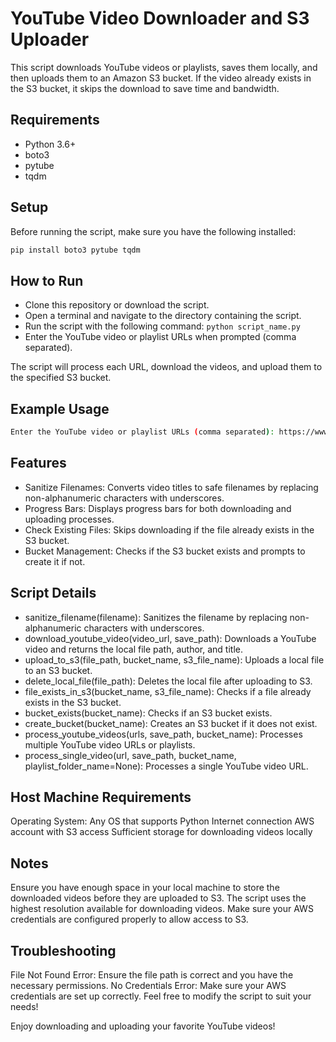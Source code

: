 # YouTube Video Downloader and S3 Uploader

This script downloads YouTube videos or playlists, saves them locally, and then uploads them to an Amazon S3 bucket. If the video already exists in the S3 bucket, it skips the download to save time and bandwidth.

## Requirements

- Python 3.6+
- boto3
- pytube
- tqdm

## Setup

Before running the script, make sure you have the following installed:

```bash
pip install boto3 pytube tqdm
```

## How to Run

- Clone this repository or download the script.
- Open a terminal and navigate to the directory containing the script.
- Run the script with the following command: ```python script_name.py```
- Enter the YouTube video or playlist URLs when prompted (comma separated).

The script will process each URL, download the videos, and upload them to the specified S3 bucket. 

## Example Usage

```bash
Enter the YouTube video or playlist URLs (comma separated): https://www.youtube.com/watch?v=dQw4w9WgXcQ,https://www.youtube.com/playlist?list=PLynQtb_VREEqDwCoADCy4FTYuF_xYP9E3
```

## Features

- Sanitize Filenames: Converts video titles to safe filenames by replacing non-alphanumeric characters with underscores.
- Progress Bars: Displays progress bars for both downloading and uploading processes.
- Check Existing Files: Skips downloading if the file already exists in the S3 bucket.
- Bucket Management: Checks if the S3 bucket exists and prompts to create it if not.

## Script Details

- sanitize_filename(filename): Sanitizes the filename by replacing non-alphanumeric characters with underscores.
- download_youtube_video(video_url, save_path): Downloads a YouTube video and returns the local file path, author, and title.
- upload_to_s3(file_path, bucket_name, s3_file_name): Uploads a local file to an S3 bucket.
- delete_local_file(file_path): Deletes the local file after uploading to S3.
- file_exists_in_s3(bucket_name, s3_file_name): Checks if a file already exists in the S3 bucket.
- bucket_exists(bucket_name): Checks if an S3 bucket exists.
- create_bucket(bucket_name): Creates an S3 bucket if it does not exist.
- process_youtube_videos(urls, save_path, bucket_name): Processes multiple YouTube video URLs or playlists.
- process_single_video(url, save_path, bucket_name, playlist_folder_name=None): Processes a single YouTube video URL.

## Host Machine Requirements

Operating System: Any OS that supports Python
Internet connection
AWS account with S3 access
Sufficient storage for downloading videos locally

## Notes

Ensure you have enough space in your local machine to store the downloaded videos before they are uploaded to S3.
The script uses the highest resolution available for downloading videos.
Make sure your AWS credentials are configured properly to allow access to S3.

## Troubleshooting

File Not Found Error: Ensure the file path is correct and you have the necessary permissions.
No Credentials Error: Make sure your AWS credentials are set up correctly.
Feel free to modify the script to suit your needs!

Enjoy downloading and uploading your favorite YouTube videos!